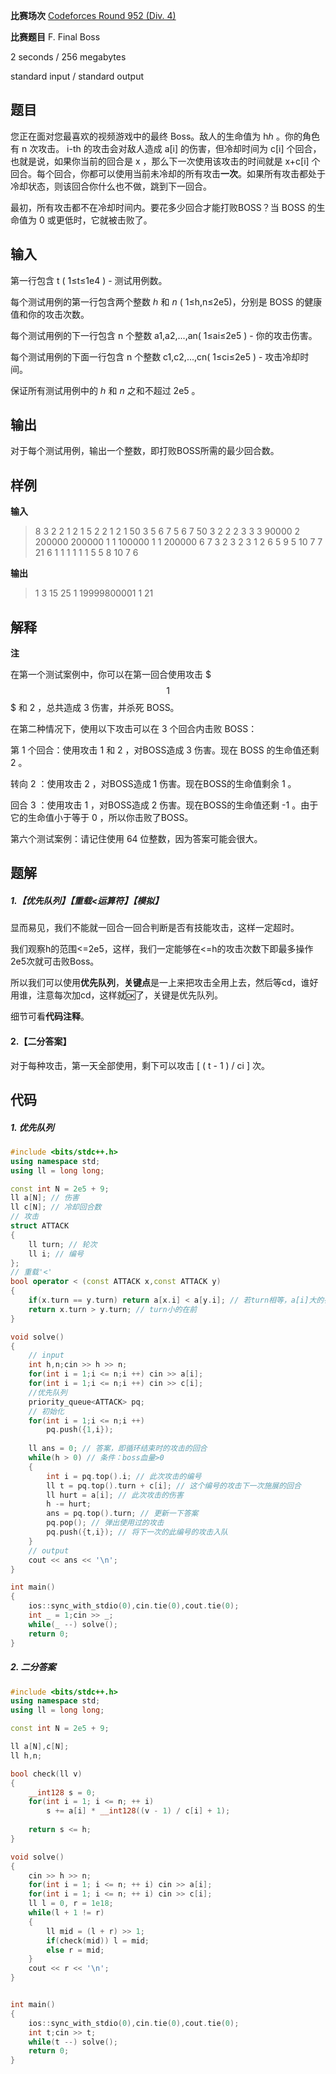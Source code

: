 **比赛场次** [Codeforces Round 952 (Div. 4)](https://codeforces.com/contest/1985)

**比赛题目** F. Final Boss

<!--more-->

2 seconds / 256 megabytes

standard input / standard output

## 题目

您正在面对您最喜欢的视频游戏中的最终 Boss。敌人的生命值为 hℎ 。你的角色有 n 次攻击。 i-th 的攻击会对敌人造成 a[i] 的伤害，但冷却时间为 c[i] 个回合，也就是说，如果你当前的回合是 x ，那么下一次使用该攻击的时间就是 x+c[i] 个回合。每个回合，你都可以使用当前未冷却的所有攻击**一次**。如果所有攻击都处于冷却状态，则该回合你什么也不做，跳到下一回合。

最初，所有攻击都不在冷却时间内。要花多少回合才能打败BOSS？当 BOSS 的生命值为 0 或更低时，它就被击败了。

## 输入

第一行包含 t ( 1≤t≤1e4 ) - 测试用例数。

每个测试用例的第一行包含两个整数 ℎ 和 *n* ( 1≤h,n≤2e5)，分别是 BOSS 的健康值和你的攻击次数。

每个测试用例的下一行包含 n 个整数 a1,a2,...,an( 1≤ai≤2e5 ) - 你的攻击伤害。

每个测试用例的下面一行包含 n 个整数 c1,c2,...,cn( 1≤ci≤2e5 ) - 攻击冷却时间。

保证所有测试用例中的 ℎ 和 *n* 之和不超过 2e5 。

## 输出

对于每个测试用例，输出一个整数，即打败BOSS所需的最少回合数。

## 样例

**输入**

> 8
> 3 2
> 2 1
> 2 1
> 5 2
> 2 1
> 2 1
> 50 3
> 5 6 7
> 5 6 7
> 50 3
> 2 2 2
> 3 3 3
> 90000 2
> 200000 200000
> 1 1
> 100000 1
> 1
> 200000
> 6 7
> 3 2 3 2 3 1 2
> 6 5 9 5 10 7 7
> 21 6
> 1 1 1 1 1 1
> 5 5 8 10 7 6

**输出**

> 1
> 3
> 15
> 25
> 1
> 19999800001
> 1
> 21

## 解释

**注**

在第一个测试案例中，你可以在第一回合使用攻击 $$$1$$$ 和 2 ，总共造成 3 伤害，并杀死 BOSS。

在第二种情况下，使用以下攻击可以在 3 个回合内击败 BOSS：

第 1 个回合：使用攻击 1 和 2 ，对BOSS造成 3 伤害。现在 BOSS 的生命值还剩 2 。

转向 2 ：使用攻击 2 ，对BOSS造成 1 伤害。现在BOSS的生命值剩余 1 。

回合 3 ：使用攻击 1 ，对BOSS造成 2 伤害。现在BOSS的生命值还剩 -1 。由于它的生命值小于等于 0 ，所以你击败了BOSS。

第六个测试案例：请记住使用 64 位整数，因为答案可能会很大。

## 题解

##### 1.【优先队列】【重载<运算符】【模拟】

显而易见，我们不能就一回合一回合判断是否有技能攻击，这样一定超时。

我们观察h的范围<=2e5，这样，我们一定能够在<=h的攻击次数下即最多操作2e5次就可击败Boss。

所以我们可以使用**优先队列**，**关键点**是一上来把攻击全用上去，然后等cd，谁好用谁，注意每次加cd，这样就🆗了，关键是优先队列。

细节可看**代码注释**。
#### 2.【二分答案】

对于每种攻击，第一天全部使用，剩下可以攻击 [ ( t - 1 ) / ci ] 次。
## 代码

##### 1. 优先队列
```c++
#include <bits/stdc++.h>
using namespace std;
using ll = long long;

const int N = 2e5 + 9;
ll a[N]; // 伤害
ll c[N]; // 冷却回合数
// 攻击
struct ATTACK
{
	ll turn; // 轮次
	ll i; // 编号
};
// 重载'<'
bool operator < (const ATTACK x,const ATTACK y)
{
	if(x.turn == y.turn) return a[x.i] < a[y.i]; // 若turn相等，a[i]大的在前
	return x.turn > y.turn; // turn小的在前
}

void solve()
{
	// input
	int h,n;cin >> h >> n;
	for(int i = 1;i <= n;i ++) cin >> a[i];
	for(int i = 1;i <= n;i ++) cin >> c[i];
	//优先队列
	priority_queue<ATTACK> pq;
	// 初始化
	for(int i = 1;i <= n;i ++)
		pq.push({1,i});
	
	ll ans = 0; // 答案，即循环结束时的攻击的回合 
	while(h > 0) // 条件：boss血量>0
	{
		int i = pq.top().i; // 此次攻击的编号
		ll t = pq.top().turn + c[i]; // 这个编号的攻击下一次施展的回合
		ll hurt = a[i]; // 此次攻击的伤害
		h -= hurt;
		ans = pq.top().turn; // 更新一下答案
		pq.pop(); // 弹出使用过的攻击
		pq.push({t,i}); // 将下一次的此编号的攻击入队
	}
	// output
	cout << ans << '\n';
}

int main()
{
	ios::sync_with_stdio(0),cin.tie(0),cout.tie(0);
	int _ = 1;cin >> _;
	while(_ --) solve();
	return 0;
}
```

##### 2. 二分答案

```c++
#include <bits/stdc++.h>
using namespace std;
using ll = long long;

const int N = 2e5 + 9;

ll a[N],c[N];
ll h,n;

bool check(ll v) 
{
	__int128 s = 0;
	for(int i = 1; i <= n; ++ i) 
		s += a[i] * __int128((v - 1) / c[i] + 1);
	
	return s <= h;
}

void solve() 
{
	cin >> h >> n;
	for(int i = 1; i <= n; ++ i) cin >> a[i];
	for(int i = 1; i <= n; ++ i) cin >> c[i];
	ll l = 0, r = 1e18;
	while(l + 1 != r) 
	{
		ll mid = (l + r) >> 1;
		if(check(mid)) l = mid;
		else r = mid;
	}
	cout << r << '\n';
}


int main()
{
	ios::sync_with_stdio(0),cin.tie(0),cout.tie(0);
	int t;cin >> t;
	while(t --) solve();
	return 0;
}
```